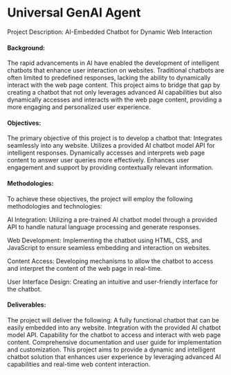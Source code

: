 # Universal GenAI Agent

Project Description: AI-Embedded Chatbot for Dynamic Web Interaction
#### Background:
The rapid advancements in AI have enabled the development of intelligent chatbots that enhance user interaction on websites. Traditional chatbots are often limited to predefined responses, lacking the ability to dynamically interact with the web page content. This project aims to bridge that gap by creating a chatbot that not only leverages advanced AI capabilities but also dynamically accesses and interacts with the web page content, providing a more engaging and personalized user experience.

#### Objectives:
The primary objective of this project is to develop a chatbot that:
Integrates seamlessly into any website.
Utilizes a provided AI chatbot model API for intelligent responses.
Dynamically accesses and interprets web page content to answer user queries more effectively.
Enhances user engagement and support by providing contextually relevant information.

#### Methodologies:
To achieve these objectives, the project will employ the following methodologies and technologies:

AI Integration: Utilizing a pre-trained AI chatbot model through a provided API to handle natural language processing and generate responses.

Web Development: Implementing the chatbot using HTML, CSS, and JavaScript to ensure seamless embedding and interaction on websites.

Content Access: Developing mechanisms to allow the chatbot to access and interpret the content of the web page in real-time.

User Interface Design: Creating an intuitive and user-friendly interface for the chatbot.

#### Deliverables:
The project will deliver the following:
A fully functional chatbot that can be easily embedded into any website.
Integration with the provided AI chatbot model API.
Capability for the chatbot to access and interact with web page content.
Comprehensive documentation and user guide for implementation and customization.
This project aims to provide a dynamic and intelligent chatbot solution that enhances user experience by leveraging advanced AI capabilities and real-time web content interaction.
